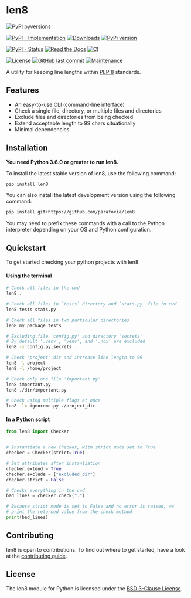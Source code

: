 # len8


[![PyPI pyversions](https://img.shields.io/pypi/pyversions/len8.svg)](https://pypi.python.org/pypi/len8/)

[![PyPI - Implementation](https://img.shields.io/pypi/implementation/len8)](https://pypi.python.org/pypi/len8/)
[![Downloads](https://pepy.tech/badge/len8)](https://pepy.tech/project/len8)
[![PyPi version](https://img.shields.io/pypi/v/len8.svg)](https://pypi.python.org/pypi/len8/)

[![PyPI - Status](https://img.shields.io/pypi/status/len8)](https://pypi.python.org/pypi/len8/)
[![Read the Docs](https://img.shields.io/readthedocs/len8)](https://len8.readthedocs.io/en/latest/index.html)
[![CI](https://github.com/parafoxia/len8/actions/workflows/ci.yml/badge.svg)](https://github.com/parafoxia/len8/actions/workflows/ci.yml)

[![License](https://img.shields.io/github/license/parafoxia/len8.svg)](https://github.com/parafoxia/len8/blob/main/LICENSE)
[![GitHub last commit](https://img.shields.io/github/last-commit/parafoxia/len8)](https://github.com/parafoxia/len8)
[![Maintenance](https://img.shields.io/maintenance/yes/2021)](https://github.com/parafoxia/len8)

A utility for keeping line lengths within [PEP 8](https://www.python.org/dev/peps/pep-0008/#maximum-line-length) standards.

## Features

- An easy-to-use CLI (command-line interface)
- Check a single file, directory, or multiple files and directories
- Exclude files and directories from being checked
- Extend acceptable length to 99 chars situationally
- Minimal dependencies

## Installation

**You need Python 3.6.0 or greater to run len8.**

To install the latest stable version of len8, use the following command:
```sh
pip install len8
```

You can also install the latest development version using the following command:
```sh
pip install git+https://github.com/parafoxia/len8
```

You may need to prefix these commands with a call to the Python interpreter depending on your OS and Python configuration.

## Quickstart

To get started checking your python projects with len8:

#### Using the terminal

```sh
# Check all files in the cwd
len8 .

# Check all files in `tests` directory and `stats.py` file in cwd
len8 tests stats.py

# Check all files in two particular directories
len8 my_package tests

# Excluding file 'config.py' and directory 'secrets'
# By default '.venv', 'venv', and '.nox' are excluded
len8 -x config.py,secrets .

# Check 'project' dir and increase line length to 99
len8 -l project
len8 -l /home/project

# Check only one file 'important.py'
len8 important.py
len8 ./dir/important.py

# Check using multiple flags at once
len8 -lx ignoreme.py ./project_dir
```

#### In a Python script

```py
from len8 import Checker


# Instantiate a new Checker, with strict mode set to True
checker = Checker(strict=True)

# Set attributes after instantiation
checker.extend = True
checker.exclude = ["excluded_dir"]
checker.strict = False

# Checks everything in the cwd
bad_lines = checker.check(".")

# Because strict mode is set to False and no error is raised, we
# print the returned value from the check method
print(bad_lines)
```

## Contributing

len8 is open to contributions. To find out where to get started, have a look at the [contributing guide](https://github.com/parafoxia/len8/blob/main/CONTRIBUTING.md).

## License

The len8 module for Python is licensed under the [BSD 3-Clause License](https://github.com/parafoxia/len8/blob/main/LICENSE).
